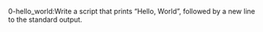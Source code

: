 0-hello_world:Write a script that prints “Hello, World”, followed by a new line to the standard output.
